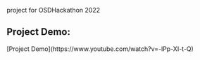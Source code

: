 project for OSDHackathon 2022

<h2>Project Demo:</h2>
[Project Demo](https://www.youtube.com/watch?v=-lPp-XI-t-Q)

